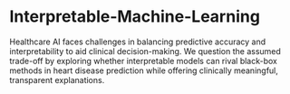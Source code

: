 # Interpretable-Machine-Learning
Healthcare AI faces challenges in balancing predictive accuracy and interpretability to aid clinical decision-making. We question the assumed trade-off by exploring whether interpretable models can rival black-box methods in heart disease prediction while offering clinically meaningful, transparent explanations.
